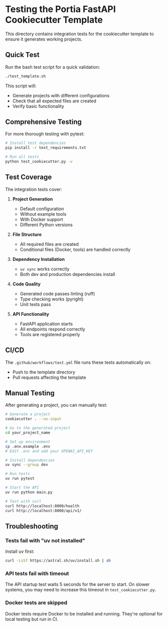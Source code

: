 # Testing the Portia FastAPI Cookiecutter Template

This directory contains integration tests for the cookiecutter template to ensure it generates working projects.

## Quick Test

Run the bash test script for a quick validation:

```bash
./test_template.sh
```

This script will:
- Generate projects with different configurations
- Check that all expected files are created
- Verify basic functionality

## Comprehensive Testing

For more thorough testing with pytest:

```bash
# Install test dependencies
pip install -r test_requirements.txt

# Run all tests
python test_cookiecutter.py -v
```

## Test Coverage

The integration tests cover:

1. **Project Generation**
   - Default configuration
   - Without example tools
   - With Docker support
   - Different Python versions

2. **File Structure**
   - All required files are created
   - Conditional files (Docker, tools) are handled correctly

3. **Dependency Installation**
   - `uv sync` works correctly
   - Both dev and production dependencies install

4. **Code Quality**
   - Generated code passes linting (ruff)
   - Type checking works (pyright)
   - Unit tests pass

5. **API Functionality**
   - FastAPI application starts
   - All endpoints respond correctly
   - Tools are registered properly

## CI/CD

The `.github/workflows/test.yml` file runs these tests automatically on:
- Push to the template directory
- Pull requests affecting the template

## Manual Testing

After generating a project, you can manually test:

```bash
# Generate a project
cookiecutter . --no-input

# Go to the generated project
cd your_project_name

# Set up environment
cp .env.example .env
# Edit .env and add your OPENAI_API_KEY

# Install dependencies
uv sync --group dev

# Run tests
uv run pytest

# Start the API
uv run python main.py

# Test with curl
curl http://localhost:8000/health
curl http://localhost:8000/api/v1/
```

## Troubleshooting

### Tests fail with "uv not installed"
Install uv first:
```bash
curl -LsSf https://astral.sh/uv/install.sh | sh
```

### API tests fail with timeout
The API startup test waits 5 seconds for the server to start. On slower systems, you may need to increase this timeout in `test_cookiecutter.py`.

### Docker tests are skipped
Docker tests require Docker to be installed and running. They're optional for local testing but run in CI.